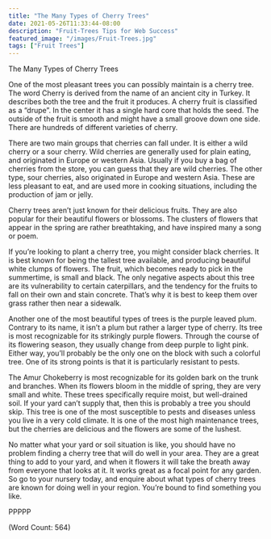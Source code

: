 ```yaml
---
title: "The Many Types of Cherry Trees"
date: 2021-05-26T11:33:44-08:00
description: "Fruit-Trees Tips for Web Success"
featured_image: "/images/Fruit-Trees.jpg"
tags: ["Fruit Trees"]
---
```


The Many Types of Cherry Trees

One of the most pleasant trees you can possibly maintain is a cherry tree. The word Cherry is derived from the name of an ancient city in Turkey. It describes both the tree and the fruit it produces. A cherry fruit is classified as a “drupe”. In the center it has a single hard core that holds the seed. The outside of the fruit is smooth and might have a small groove down one side. There are hundreds of different varieties of cherry.

There are two main groups that cherries can fall under. It is either a wild cherry or a sour cherry. Wild cherries are generally used for plain eating, and originated in Europe or western Asia. Usually if you buy a bag of cherries from the store, you can guess that they are wild cherries. The other type, sour cherries, also originated in Europe and western Asia. These are less pleasant to eat, and are used more in cooking situations, including the production of jam or jelly. 

Cherry trees aren’t just known for their delicious fruits. They are also popular for their beautiful flowers or blossoms. The clusters of flowers that appear in the spring are rather breathtaking, and have inspired many a song or poem.

If you’re looking to plant a cherry tree, you might consider black cherries. It is best known for being the tallest tree available, and producing beautiful white clumps of flowers. The fruit, which becomes ready to pick in the summertime, is small and black. The only negative aspects about this tree are its vulnerability to certain caterpillars, and the tendency for the fruits to fall on their own and stain concrete. That’s why it is best to keep them over grass rather then near a sidewalk.

Another one of the most beautiful types of trees is the purple leaved plum. Contrary to its name, it isn’t a plum but rather a larger type of cherry. Its tree is most recognizable for its strikingly purple flowers. Through the course of its flowering season, they usually change from deep purple to light pink. Either way, you’ll probably be the only one on the block with such a colorful tree. One of its strong points is that it is particularly resistant to pests.

The Amur Chokeberry is most recognizable for its golden bark on the trunk and branches. When its flowers bloom in the middle of spring, they are very small and white. These trees specifically require moist, but well-drained soil. If your yard can’t supply that, then this is probably a tree you should skip. This tree is one of the most susceptible to pests and diseases unless you live in a very cold climate. It is one of the most high maintenance trees, but the cherries are delicious and the flowers are some of the lushest.

No matter what your yard or soil situation is like, you should have no problem finding a cherry tree that will do well in your area. They are a great thing to add to your yard, and when it flowers it will take the breath away from everyone that looks at it. It works great as a focal point for any garden. So go to your nursery today, and enquire about what types of cherry trees are known for doing well in your region. You’re bound to find something you like.

PPPPP

(Word Count: 564)

